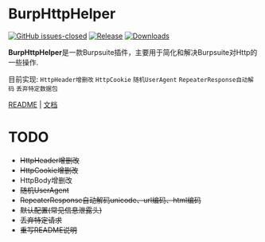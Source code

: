 # BurpHttpHelper

[![GitHub issues-closed](https://img.shields.io/github/issues-closed/MaskCyberSecurityTeam/BurpHttpHelper.svg)](https://GitHub.com/MaskCyberSecurityTeam/BurpHttpHelper/issues?q=is%3Aissue+is%3Aclosed)
[![Release](https://img.shields.io/github/release/MaskCyberSecurityTeam/BurpHttpHelper.svg)](https://github.com/MaskCyberSecurityTeam/BurpHttpHelper/releases/latest)
[![Downloads](https://img.shields.io/github/downloads/MaskCyberSecurityTeam/BurpHttpHelper/total?label=Release%20Download)](https://github.com/MaskCyberSecurityTeam/BurpHttpHelper/releases/latest)

**BurpHttpHelper**是一款Burpsuite插件，主要用于简化和解决Burpsuite对Http的一些操作.

目前实现: `HttpHeader增删改` `HttpCookie` `随机UserAgent` `RepeaterResponse自动解码` `丢弃特定数据包`

[README](README.md) | [文档](README_CN.md)

# TODO

* ~~HttpHeader增删改~~
* ~~HttpCookie增删改~~
* HttpBody增删改
* ~~随机UserAgent~~
* ~~RepeaterResponse自动解码unicode、url编码、html编码~~
* ~~默认配置(常见信息泄露头)~~
* ~~丢弃特定请求~~
* ~~重写README说明~~
